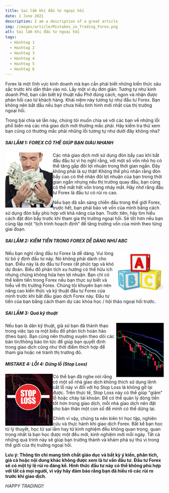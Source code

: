 ```yaml
---
title: Sai lầm khi đầu tư ngoại hối
date: 1 June 2021
description: I am a description of a great article
img: /images/article/Mistakes_in_Trading_Forex.png
alt: Sai lầm khi đầu tư ngoại hối
tags: 
  - Hashtag 1
  - Hashtag 2
  - Hashtag 3
  - Hashtag 4
  - Hashtag 5
  - Hashtag 6
---
```


Forex là một lĩnh vực kinh doanh mà bạn cần phải biết những kiến thức sâu sắc trước khi dấn thân vào nó. Lấy một ví dụ đơn giản: Tương tự như kinh doanh Phở, bạn cần biết kỹ thuật nấu Phở đúng cách, ngon và nhận được phản hồi cao từ khách hàng. Khái niệm này tương tự như đầu tư Forex. Bạn không nên bắt đầu nếu bạn chưa hiểu tình hình mới nhất của thị trường ngoại hối.

Trong bài chia sẻ lần này, chúng tôi muốn chia sẻ với các bạn về những lỗi phổ biến mà các nhà giao dịch mới thường mắc phải. Hãy kiểm tra thử xem bạn cũng có thường mắc phải những lỗi tương tự như dưới đây không nha?


<div class="my-5">

##### SAI LẦM 1: FOREX CÓ THỂ GIÚP BẠN GIÀU NHANH  

<img align="left" width="30%" src="/images/article/Mistakes_in_Trading_Forex/1.png"></img>

Các nhà giao dịch mới sử dụng đòn bẩy cao khi bắt đầu đầu tư vì họ nghĩ rằng, với một số vốn nhỏ họ có thể tăng gấp đôi lợi nhuận trong thời gian ngắn. Đây không phải là sự thật! Không thể phủ nhận rằng đòn bẩy cao có thể nhân đôi lợi nhuận của bạn trong thời gian ngắn nhưng nếu thị trường quay đầu, bạn cũng có thể mất hết vốn trong nháy mắt. Hãy nhớ rằng đầu tư Forex là đầu tư có rủi ro cao.

Nếu bạn đã sẵn sàng chiến đấu trong thế giới Forex, trước hết, bạn phải bảo vệ vốn của mình bằng cách sử dụng đòn bẩy phù hợp với khả năng của bạn. Trước tiên, hãy tìm hiểu cách đặt đòn bẩy trước khi tham gia thị trường ngoại hối. Sẽ tốt hơn nếu bạn cũng lập một “lịch trình hoạch định” để tăng trưởng vốn của mình theo từng giai đoạn. 


</div>




<div class="my-5">

##### SAI LẦM 2: KIẾM TIỀN TRONG FOREX DỄ DÀNG NHƯ ABC 

<img align="right" width="30%" src="/images/article/Mistakes_in_Trading_Forex/2.png"></img>

Nếu bạn nghĩ rằng đầu tư Forex là dễ dàng. Vui lòng từ bỏ ý định đầu tư này. Nó không phải dành cho bạn. Điều này là do đầu tư Forex rất phức tạp và khó dự đoán. Biểu đồ phân tích xu hướng có thể hữu ích nhưng chúng không hứa hẹn lợi nhuận. Bạn chỉ có thể kiếm tiền trong Forex nếu bạn thực sự biết và hiểu về thị trường Forex. 
Chúng tôi khuyên bạn nên nâng cao kiến thức và kỹ thuật đầu tư Forex của mình trước khi bắt đầu giao dịch Forex này. Đầu tư tiền của bạn bằng cách tham dự các khóa học / hội thảo ngoại hối trước. 

</div>


<div class="my-5">

##### SAI LẦM 3: Quá kỹ thuật

<img align="right" width="30%" src="/images/article/Mistakes_in_Trading_Forex/3.png">

Nếu bạn là dân kỹ thuật, giả sử bạn đã thành thạo trong việc tạo ra một biểu đồ phân tích hoàn hảo (theo bạn). Bạn cũng nên thường xuyên theo dõi các bản tin/thông báo tin tức để giúp bạn quyết định trong giao dịch cũng như thời điểm thích hợp để tham gia hoặc né tránh thị trường đó. 

</div>





<div class="my-5">

##### MISTAKE 4: LỖI 4: Dừng lỗ (Stop Loss) 

<img align="left" width="30%" src="/images/article/Mistakes_in_Trading_Forex/4.png">

Có thể bạn đã nghe nói rằng có một số nhà giao dịch không thích sử dụng lệnh cắt lỗ này vì đối với họ Stop Loss là không gỡ lại được. Trên thực tế, Stop Loss này có thể giúp "giảm" lỗ hoặc cháy tài khoản. Để có thể quản lý dòng tiền tốt hơn trong giao dịch, mỗi nhà giao dịch nên đặt cho bản thân một con số để mình có thể dừng lại.

</div>

Chính vì vậy, chúng ta nên kiên trì học tập, nghiên cứu và thực hành khi giao dịch Forex. Bất kể bạn học từ lý thuyết, học từ sai lầm hay từ kinh nghiệm đều không quan trọng, quan trọng nhất là bạn học được một đều mới, kinh nghiệm mới mỗi ngày. Tất cả những quá trình này sẽ giúp bạn trưởng thành và khám phá sự thú vị trong thế giới của thị trường ngoại hối.

**Lưu ý: Thông tin chỉ mang tính chất giáo dục và bất kỳ ý kiến, phân tích, giá cả hoặc nội dung khác không được xem là tư vấn đầu tư. Đầu tư Forex sẽ có một tỷ lệ rủi ro đáng kể. Hình thức đầu tư này có thể không phù hợp với tất cả mọi người, vì vậy hãy đảm bảo rằng bạn đã hiểu rõ các rủi ro trước khi giao dịch.**

_HAPPY TRADING!!_


<!-- <div class="my-5">

##### MISTAKE 5: Cut Loss

<img align="left" width="30%" src="/images/article/Mistakes_in_Trading_Forex/5.jpg">

If you start to realize and believe that the market is turning around, you should quickly make a Cut Loss. This can reduce your losses and if you feel sorry for Cut Loss. Use the SL technique so that the position will stop automatically if it reaches a certain loss.

Lastly, never stop to learn the knowledge of Forex. It doesn't matter if you learn from theory, learn from mistakes or from experience. All these processes are fun and at the same time make you mature in the world of the Forex market.

</div>

*HAPPY TRADING!!* -->